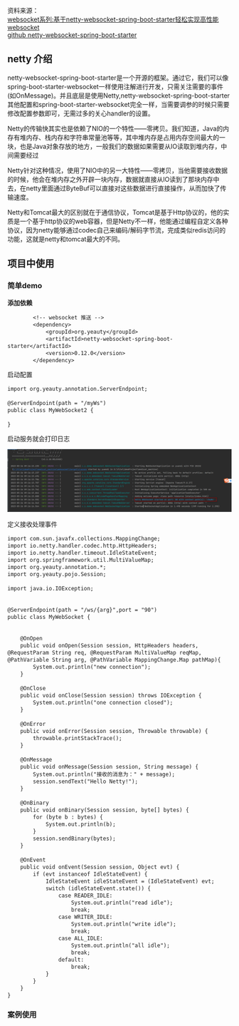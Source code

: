 资料来源：<br/>
[websocket系列:基于netty-websocket-spring-boot-starter轻松实现高性能websocket](https://laowan.blog.csdn.net/article/details/113985267?spm=1001.2101.3001.6661.1&utm_medium=distribute.pc_relevant_t0.none-task-blog-2%7Edefault%7ECTRLIST%7EPayColumn-1-113985267-blog-113845879.235%5Ev36%5Epc_relevant_default_base3&depth_1-utm_source=distribute.pc_relevant_t0.none-task-blog-2%7Edefault%7ECTRLIST%7EPayColumn-1-113985267-blog-113845879.235%5Ev36%5Epc_relevant_default_base3&utm_relevant_index=1)<br/>
[github netty-websocket-spring-boot-starter](https://github.com/YeautyYE/netty-websocket-spring-boot-starter/blob/master/README_zh.md)<br/>

## netty 介绍
netty-websocket-spring-boot-starter是一个开源的框架。通过它，我们可以像spring-boot-starter-websocket一样使用注解进行开发，只需关注需要的事件(如OnMessage)。并且底层是使用Netty,netty-websocket-spring-boot-starter其他配置和spring-boot-starter-websocket完全一样，当需要调参的时候只需要修改配置参数即可，无需过多的关心handler的设置。

Netty的传输快其实也是依赖了NIO的一个特性——零拷贝。我们知道，Java的内存有堆内存、栈内存和字符串常量池等等，其中堆内存是占用内存空间最大的一块，也是Java对象存放的地方，一般我们的数据如果需要从IO读取到堆内存，中间需要经过

Netty针对这种情况，使用了NIO中的另一大特性——零拷贝，当他需要接收数据的时候，他会在堆内存之外开辟一块内存，数据就直接从IO读到了那块内存中去，在netty里面通过ByteBuf可以直接对这些数据进行直接操作，从而加快了传输速度。

 Netty和Tomcat最大的区别就在于通信协议，Tomcat是基于Http协议的，他的实质是一个基于http协议的web容器，但是Netty不一样，他能通过编程自定义各种协议，因为netty能够通过codec自己来编码/解码字节流，完成类似redis访问的功能，这就是netty和tomcat最大的不同。

 ## 项目中使用

 ### 简单demo

**添加依赖**<br/>
```
  		<!-- websocket 推送 -->
        <dependency>
            <groupId>org.yeauty</groupId>
            <artifactId>netty-websocket-spring-boot-starter</artifactId>
            <version>0.12.0</version>
        </dependency>
```

启动配置

```
import org.yeauty.annotation.ServerEndpoint;

@ServerEndpoint(path = "/myWs")
public class MyWebSocket2 {

}
```

启动服务就会打印日志

![image-20230526091655304](img\image-20230526091655304.png ':size=70%')

定义接收处理事件

```
import com.sun.javafx.collections.MappingChange;
import io.netty.handler.codec.http.HttpHeaders;
import io.netty.handler.timeout.IdleStateEvent;
import org.springframework.util.MultiValueMap;
import org.yeauty.annotation.*;
import org.yeauty.pojo.Session;

import java.io.IOException;


@ServerEndpoint(path = "/ws/{arg}",port = "90")
public class MyWebSocket {
    

    @OnOpen
    public void onOpen(Session session, HttpHeaders headers, @RequestParam String req, @RequestParam MultiValueMap reqMap, @PathVariable String arg, @PathVariable MappingChange.Map pathMap){
        System.out.println("new connection");
    }

    @OnClose
    public void onClose(Session session) throws IOException {
        System.out.println("one connection closed");
    }

    @OnError
    public void onError(Session session, Throwable throwable) {
        throwable.printStackTrace();
    }

    @OnMessage
    public void onMessage(Session session, String message) {
        System.out.println("接收的消息为：" + message);
        session.sendText("Hello Netty!");
    }

    @OnBinary
    public void onBinary(Session session, byte[] bytes) {
        for (byte b : bytes) {
            System.out.println(b);
        }
        session.sendBinary(bytes);
    }

    @OnEvent
    public void onEvent(Session session, Object evt) {
        if (evt instanceof IdleStateEvent) {
            IdleStateEvent idleStateEvent = (IdleStateEvent) evt;
            switch (idleStateEvent.state()) {
                case READER_IDLE:
                    System.out.println("read idle");
                    break;
                case WRITER_IDLE:
                    System.out.println("write idle");
                    break;
                case ALL_IDLE:
                    System.out.println("all idle");
                    break;
                default:
                    break;
            }
        }
    }
}
```

### 案例使用